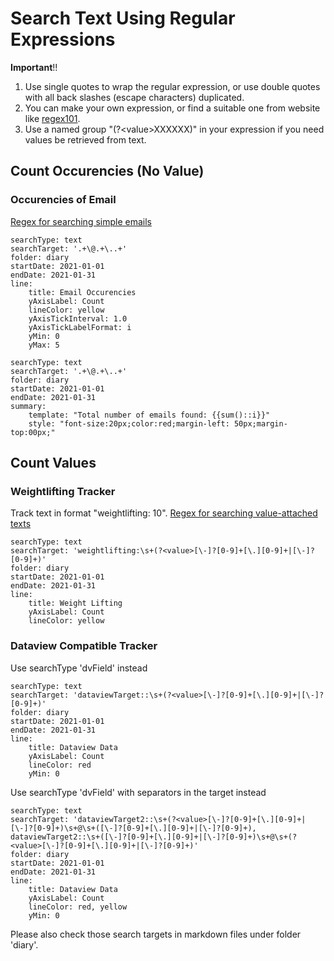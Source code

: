 # Search Text Using Regular Expressions

**Important**!!
1. Use single quotes to wrap the regular expression, or use double quotes with all back slashes (escape characters) duplicated.
2. You can make your own expression, or find a suitable one from website like [regex101](https://regex101.com).
3. Use a named group "(?\<value\>XXXXXX)" in your expression if you need values be retrieved from text.

## Count Occurencies (No Value)

### Occurencies of Email

[Regex for searching simple emails](https://regex101.com/library/mF3pK7)

```tracker
searchType: text
searchTarget: '.+\@.+\..+'
folder: diary
startDate: 2021-01-01
endDate: 2021-01-31
line:
    title: Email Occurencies
    yAxisLabel: Count
    lineColor: yellow
    yAxisTickInterval: 1.0
    yAxisTickLabelFormat: i
    yMin: 0
    yMax: 5
```

```tracker
searchType: text
searchTarget: '.+\@.+\..+'
folder: diary
startDate: 2021-01-01
endDate: 2021-01-31
summary:
    template: "Total number of emails found: {{sum()::i}}"
    style: "font-size:20px;color:red;margin-left: 50px;margin-top:00px;"
```

## Count Values

### Weightlifting Tracker

Track text in format "weightlifting: 10".
[Regex for searching value-attached texts](https://regex101.com/r/eCWpgS/2)

```tracker
searchType: text
searchTarget: 'weightlifting:\s+(?<value>[\-]?[0-9]+[\.][0-9]+|[\-]?[0-9]+)'
folder: diary
startDate: 2021-01-01
endDate: 2021-01-31
line:
    title: Weight Lifting
    yAxisLabel: Count
    lineColor: yellow
```

### Dataview Compatible Tracker

Use searchType 'dvField' instead

```tracker
searchType: text
searchTarget: 'dataviewTarget::\s+(?<value>[\-]?[0-9]+[\.][0-9]+|[\-]?[0-9]+)'
folder: diary
startDate: 2021-01-01
endDate: 2021-01-31
line:
    title: Dataview Data
    yAxisLabel: Count
    lineColor: red
    yMin: 0
```

Use searchType 'dvField' with separators in the target instead

```tracker
searchType: text
searchTarget: 'dataviewTarget2::\s+(?<value>[\-]?[0-9]+[\.][0-9]+|[\-]?[0-9]+)\s+@\s+([\-]?[0-9]+[\.][0-9]+|[\-]?[0-9]+), dataviewTarget2::\s+([\-]?[0-9]+[\.][0-9]+|[\-]?[0-9]+)\s+@\s+(?<value>[\-]?[0-9]+[\.][0-9]+|[\-]?[0-9]+)'
folder: diary
startDate: 2021-01-01
endDate: 2021-01-31
line:
    title: Dataview Data
    yAxisLabel: Count
    lineColor: red, yellow
    yMin: 0
```

Please also check those search targets in markdown files under folder 'diary'.
